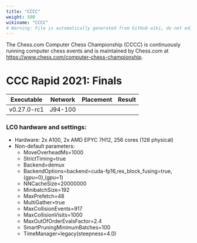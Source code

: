 ```yaml
---
title: "CCCC"
weight: 500
wikiname: "CCCC"
# Warning: File is automatically generated from GitHub wiki, do not edit by hand.
---
```

The Chess.com Computer Chess Championship (CCCC) is continuously running computer chess events and is maintained by Chess.com at https://www.chess.com/computer-chess-championship.

# CCC Rapid 2021: Finals
|    Executable      |     Network       |  Placement |   Result  |                                                                                                              
| ------------------ | ----------------- | ---------- | --------- | 
|     v0.27.0-rc1    |     J94-100       |            |           |

### LC0 hardware and settings:
* Hardware: 2x A100, 2x AMD EPYC 7H12, 256 cores (128 physical)
* Non-default parameters:
  * MoveOverheadMs=1000
  * StrictTiming=true
  * Backend=demux
  * BackendOptions=backend=cuda-fp16,res_block_fusing=true,(gpu=0),(gpu=1)
  * NNCacheSize=20000000
  * MinibatchSize=192
  * MaxPrefetch=48
  * MultiGather=true
  * MaxCollisionEvents=917
  * MaxCollisionVisits=1000
  * MaxOutOfOrderEvalsFactor=2.4
  * SmartPruningMinimumBatches=100
  * TimeManager=legacy(steepness=4.0)